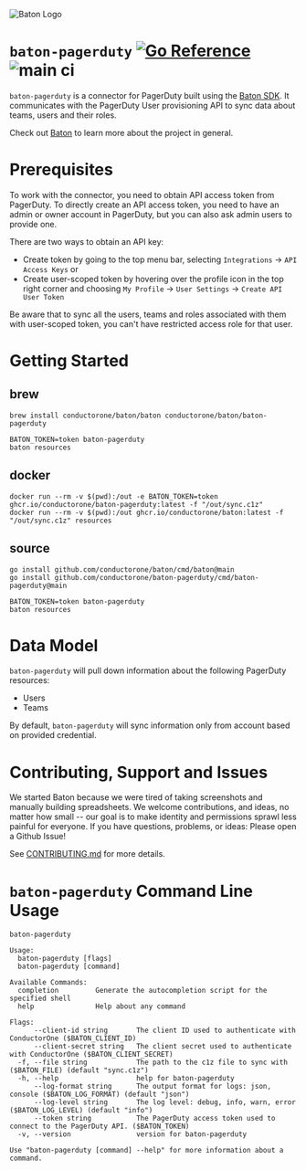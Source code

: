 ![Baton Logo](./docs/images/baton-logo.png)

# `baton-pagerduty` [![Go Reference](https://pkg.go.dev/badge/github.com/conductorone/baton-pagerduty.svg)](https://pkg.go.dev/github.com/conductorone/baton-pagerduty) ![main ci](https://github.com/conductorone/baton-pagerduty/actions/workflows/main.yaml/badge.svg)

`baton-pagerduty` is a connector for PagerDuty built using the [Baton SDK](https://github.com/conductorone/baton-sdk). It communicates with the PagerDuty User provisioning API to sync data about teams, users and their roles.

Check out [Baton](https://github.com/conductorone/baton) to learn more about the project in general.

# Prerequisites

To work with the connector, you need to obtain API access token from PagerDuty. To directly create an API access token, you need to have an admin or owner account in PagerDuty, but you can also ask admin users to provide one.

There are two ways to obtain an API key:
- Create token by going to the top menu bar, selecting `Integrations` -> `API Access Keys` or
- Create user-scoped token by hovering over the profile icon in the top right corner and choosing `My Profile` -> `User Settings` -> `Create API User Token` 

Be aware that to sync all the users, teams and roles associated with them with user-scoped token, you can't have restricted access role for that user.

# Getting Started

## brew

```
brew install conductorone/baton/baton conductorone/baton/baton-pagerduty

BATON_TOKEN=token baton-pagerduty
baton resources
```

## docker

```
docker run --rm -v $(pwd):/out -e BATON_TOKEN=token ghcr.io/conductorone/baton-pagerduty:latest -f "/out/sync.c1z"
docker run --rm -v $(pwd):/out ghcr.io/conductorone/baton:latest -f "/out/sync.c1z" resources
```

## source

```
go install github.com/conductorone/baton/cmd/baton@main
go install github.com/conductorone/baton-pagerduty/cmd/baton-pagerduty@main

BATON_TOKEN=token baton-pagerduty
baton resources
```

# Data Model

`baton-pagerduty` will pull down information about the following PagerDuty resources:

- Users
- Teams

By default, `baton-pagerduty` will sync information only from account based on provided credential.

# Contributing, Support and Issues

We started Baton because we were tired of taking screenshots and manually building spreadsheets. We welcome contributions, and ideas, no matter how small -- our goal is to make identity and permissions sprawl less painful for everyone. If you have questions, problems, or ideas: Please open a Github Issue!

See [CONTRIBUTING.md](https://github.com/ConductorOne/baton/blob/main/CONTRIBUTING.md) for more details.

# `baton-pagerduty` Command Line Usage

```
baton-pagerduty

Usage:
  baton-pagerduty [flags]
  baton-pagerduty [command]

Available Commands:
  completion         Generate the autocompletion script for the specified shell
  help               Help about any command

Flags:
      --client-id string       The client ID used to authenticate with ConductorOne ($BATON_CLIENT_ID)
      --client-secret string   The client secret used to authenticate with ConductorOne ($BATON_CLIENT_SECRET)
  -f, --file string            The path to the c1z file to sync with ($BATON_FILE) (default "sync.c1z")
  -h, --help                   help for baton-pagerduty
      --log-format string      The output format for logs: json, console ($BATON_LOG_FORMAT) (default "json")
      --log-level string       The log level: debug, info, warn, error ($BATON_LOG_LEVEL) (default "info")
      --token string           The PagerDuty access token used to connect to the PagerDuty API. ($BATON_TOKEN)
  -v, --version                version for baton-pagerduty

Use "baton-pagerduty [command] --help" for more information about a command.
```
